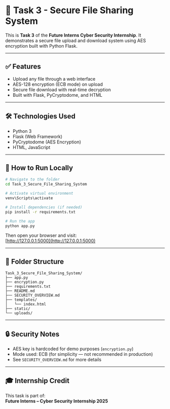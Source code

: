 # 🔐 Task 3 - Secure File Sharing System

This is **Task 3** of the **Future Interns Cyber Security Internship**. It demonstrates a secure file upload and download system using AES encryption built with Python Flask.

---

## ✅ Features

- Upload any file through a web interface
- AES-128 encryption (ECB mode) on upload
- Secure file download with real-time decryption
- Built with Flask, PyCryptodome, and HTML

---

## 🛠 Technologies Used

- Python 3
- Flask (Web Framework)
- PyCryptodome (AES Encryption)
- HTML, JavaScript

---

## 🚀 How to Run Locally

```bash
# Navigate to the folder
cd Task_3_Secure_File_Sharing_System

# Activate virtual environment
venv\Scripts\activate

# Install dependencies (if needed)
pip install -r requirements.txt

# Run the app
python app.py
```

Then open your browser and visit:  
[http://127.0.0.1:5000](http://127.0.0.1:5000)

---

## 📁 Folder Structure

```
Task_3_Secure_File_Sharing_System/
├── app.py
├── encryption.py
├── requirements.txt
├── README.md
├── SECURITY_OVERVIEW.md
├── templates/
│   └── index.html
├── static/
└── uploads/
```

---

## 🔒 Security Notes

- AES key is hardcoded for demo purposes (`encryption.py`)
- Mode used: ECB (for simplicity — not recommended in production)
- See `SECURITY_OVERVIEW.md` for more details

---

## 🎓 Internship Credit

This task is part of:  
**Future Interns – Cyber Security Internship 2025**
